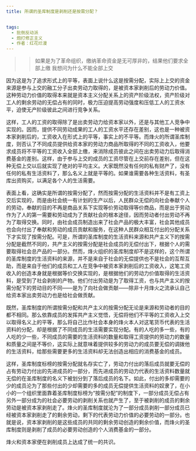 ```yaml
---
title: 所谓的圣库制度是剥削还是按需分配？


tags:
  - 批倒反动派
  - 炮打修正主义
  - 作者：红花烂漫
---
```


> > 如果是为了革命组织，缴纳革命资金是无可厚非的，结果他们要求全部上缴
> 我想问为什么不能全部上交

因为这是为了追求形式上的平等，表面上说什么这是按需分配，实际上上交的资金来源是参与上交的融工分子出卖劳动力取得的，是被资本家剥削后的劳动力价值。这种劳动力价值的取得本来就是资本主义分配关系上的资产阶级法权，资产阶级对工人的剩余劳动的无偿占有的同时，极力压迫提高劳动强度和压低工人的工资水平，迫使无产阶级彼此之间进行竞争关系。


这样，工人的工资的取得除了是出卖劳动力给资本家以外，还是与其他工人竞争中实现的。因而，提供不同劳动成果的工人的工资水平还存在差别，这也是一种被资本家剥削后的，工资收入在形式上的平等，事实上的不平等。而烽火的所谓圣库制度，则否认了不同成员提供给资本家的劳动力商品所取得的不同的工资收入，他要求成员将不平等的工资收入全部上缴，来消除成员彼此之间在出卖劳动力后取得消费基金的差别。这样，由于参与上交的成员的工资尽管在上交前存在差别，但在这种无偿上交以后就实现了绝对的平均主义。大家既然没有任何的私有财产了，没有任何的私有生活资料了，那么名义上就是平等的。如果谁需要各种生活资料，有圣库出资购买，以满足各个人的生活需要。


表面上看，这确实是所谓的按需分配了，然而按需分配的生活资料并不是有工资上交后实现的，而是由社会统一有计划的生产以后，人民群众无偿的向社会奉献个人的劳动，奉献的目的不再是商品关系下实现等价劳动取得等价商品，而是出于劳动作为了人的第一需要和劳动成为了贡献社会的根本途径，因而劳动者付出劳动不再为了取得交换。同时，由社会成员制造出来了社会产品的极大丰富，社会其他成员也会向付出了奉献和劳动的成员贡献和服务，在这种人民群众相互付出的分配关系下才实现了按需分配。可是，所谓的圣库制度的生活资料来源和共产主义下的按需分配是截然不同的，共产主义的按需分配是社会成员的无偿付出下，根据个人的需要取得社会总产品的一部分。然而，烽火组织的圣库制度却不是这样的，这个所谓的圣库制度的生活资料的来源，并不是来自于社会的无偿提供也不是社会的互帮互助，而是来自于他们的成员和工人在竞争中被资本家剥削后的工资收入，这笔工资收入的创造本身就是根据等价交换实现的，是根据他们的劳动力价值取得的生活资料，是受到了社会剥削的产物。他们付出劳动是为了取得工资，也与共产主义的按需分配下的劳动目的不同——是为了向社会做贡献——除非十月烽火之流承认自己给资本家出卖劳动力也是给社会做贡献。


既然，圣库制度的所谓按需分配和共产主义的按需分配无论是来源和劳动者的目的都不相同。那么依靠成员的发挥共产主义觉悟，无偿将他们不平等的工资收入上交以取得名义上的平等，那么将自己比作社会本身的烽火本人对这笔货币代表的生活资料的分配，却是根据了不同成员的生活需要实现分配。有的人吃的多一些，有的人吃的少一些，不同成员的需要的生活资料的数量和取得工资提供的劳动力的数量和质量之间是不等价，这实际上就意味着提供较多的劳动力的成员要无偿的调拨他的生活资料，给那些需要更多的生活资料却无法创造出相应的消费基金的成员。


这样，圣库制度标榜的按需分配就名存实亡了，劳动力付出的落后成员就要无偿的占有劳动力付出的先进成员的一部分，而先进成员的劳动力代表的生活资料数量就无偿的在圣库制度的名义下被划分到了落后成员的名下。如此，付出的多却需要的少的成员沦为了那些付出的少却需要的多的成员无偿提供生活资料的奴隶了，在小小的一个组织里面靠着圣库制度标榜为“按需分配”的制度下，一部分成员无偿占有另外一部分成为的社会必要劳动的剥削关系也就产生了，至于被剥削的成员的剩余劳动是被资本家剥削走了。烽火的圣库制度就沦为了一部分成员剥削一部分成员已经被资本家剥削走了的剩余劳动，剩下的代表劳动力价值的必要劳动的一部分。也就是说，资本家剥削的是这些成员的共同的剩余劳动创造的剩余价值，而烽火的圣库制度则是剥削了成员的必要劳动创造的个人消费基金的一部分。


烽火和资本家便在剥削成员上达成了统一的共识。


